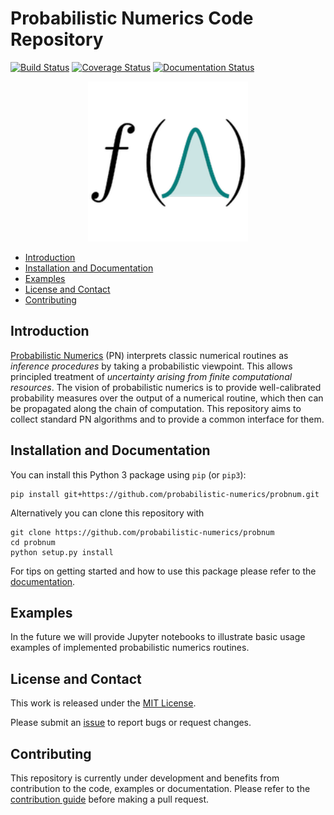 # Probabilistic Numerics Code Repository

[![Build Status](https://travis-ci.com/probabilistic-numerics/probnum.svg?branch=master)](https://travis-ci.com/probabilistic-numerics/probnum)
[![Coverage Status](http://codecov.io/github/probabilistic-numerics/probnum/coverage.svg?branch=master)](http://codecov.io/github/probabilistic-numerics/probnum?branch=master)
[![Documentation Status](https://readthedocs.org/probabilistic-numerics/probnum/badge/?version=master)](http://gpflow.readthedocs.io/en/master/?badge=master)

<p align="center">
  <img src="img/pn_logo.png" alt="probabilistic numerics" width="256"/>
</p>

* [Introduction](#introduction)
* [Installation and Documentation](#installation)
* [Examples](#examples)
* [License and Contact](#contact)
* [Contributing](#contributing)

## <a name="introduction">Introduction</a>
[Probabilistic Numerics](http://probabilistic-numerics.org/) (PN) interprets classic numerical routines as _inference procedures_ by taking a probabilistic viewpoint. This allows principled treatment of _uncertainty arising from finite computational resources_. The vision of probabilistic numerics is to provide well-calibrated probability measures over the output of a numerical routine, which then can be propagated along the chain of computation. This repository aims to collect standard PN algorithms and to provide a common interface for them.


## <a name="installation">Installation and Documentation</a>
You can install this Python 3 package using `pip` (or `pip3`):
```
pip install git+https://github.com/probabilistic-numerics/probnum.git
```
Alternatively you can clone this repository with
```
git clone https://github.com/probabilistic-numerics/probnum
cd probnum
python setup.py install
```
For tips on getting started and how to use this package please refer to the [documentation](https://probabilistic-numerics.github.io/probnum/).

## <a name="examples">Examples</a>
In the future we will provide Jupyter notebooks to illustrate basic usage examples of implemented probabilistic numerics routines.

## <a name="license">License and Contact</a>
This work is released under the [MIT License](LICENSE.txt).

Please submit an [issue](https://github.com/probabilistic-numerics/probnum/issues/new) to report bugs or request changes.

## <a name="contributing">Contributing</a>
This repository is currently under development and benefits from contribution to the code, examples or documentation. Please refer to the [contribution guide](CONTRIBUTING.md) before making a pull request.
